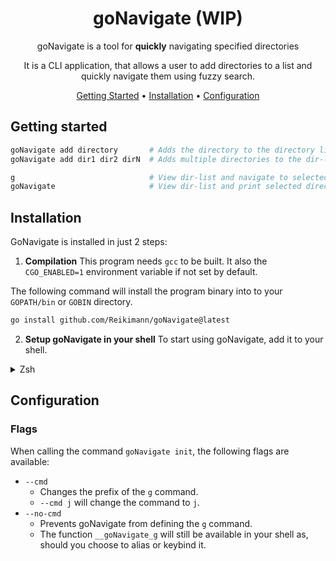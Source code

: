 <div align="center">

# goNavigate (WIP)

goNavigate is a tool for **quickly** navigating specified directories

It is a CLI application, that allows a user to add directories
to a list and quickly navigate them using fuzzy search.

[Getting Started](#getting-started) •
[Installation](#installation) •
[Configuration](#configuration)

</div>

## Getting started
<!-- TODO: Add demo video -->
<!-- TODO: Add string below, when recursive the navigate function works
goNavigate add dir1 -r         # Adds the directory to dir-list and marks it as recursive (TODO: Explain recursive dirs)
-->

```sh
goNavigate add directory       # Adds the directory to the directory list
goNavigate add dir1 dir2 dirN  # Adds multiple directories to the dir-list

g                              # View dir-list and navigate to selected directory
goNavigate                     # View dir-list and print selected directory to STDOUT
```


## Installation
GoNavigate is installed in just 2 steps:

1. **Compilation**
This program needs `gcc` to be built. It also the `CGO_ENABLED=1` environment variable if not set by default.

The following command will install the program binary into to your `GOPATH/bin` or `GOBIN` directory.
```sh
go install github.com/Reikimann/goNavigate@latest
```

2. **Setup goNavigate in your shell**
To start using goNavigate, add it to your shell.
<details>
<summary>Zsh</summary>

> Add this to the <ins>**end**</ins> of your config file (usually `~/.zshrc`):
> ```sh
> eval $(goNavigate init zsh)
> ```

</details>

## Configuration

### Flags

When calling the command `goNavigate init`, the following flags are available:

- `--cmd`
    - Changes the prefix of the `g` command.
    - `--cmd j` will change the command to `j`.
- `--no-cmd`
    - Prevents goNavigate from defining the `g` command.
    - The function `__goNavigate_g` will still be available in your shell as, should you choose to alias or keybind it.
